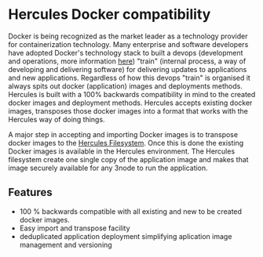# Hercules Docker compatibility


Docker is being recognized as the market leader as a technology provider for containerization technology.  Many enterprise and software developers have adopted Docker's technology stack to built a devops (development and operations, more information [here](https://en.wikipedia.org/wiki/DevOps)) "train" (internal process, a way of developing and delivering software) for delivering updates to applications and new applications.  Regardless of how this devops "train" is organised it always spits out docker (application) images and deployments methods. Hercules is built with a 100% backwards compatibility in mind to the created docker images and deployment methods.  Hercules accepts existing docker images, transposes those docker images into a format that works with the Hercules way of doing things.  

A major step in accepting and importing Docker images is to transpose docker images to the [Hercules Filesystem](hercules_filesystem).  Once this is done the existing Docker images is available in the Hercules environment. The Hercules filesystem create one single copy of the application image and makes that image securely available for any 3node to run the application.

## Features

- 100 % backwards compatible with all existing and new to be created docker images.
- Easy import and transpose facility
- deduplicated application deployment simplifying aplication image management and versioning
